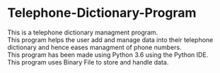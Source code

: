# Telephone-Dictionary-Program
This is a telephone dictionary managment program.<br />
This program helps the user add and manage data into their telephone dictionary and hence eases managment of phone numbers.<br />
This program has been made using Python 3.6 using the Python IDE.<br />
This program uses Binary File to store and handle data.<br />
